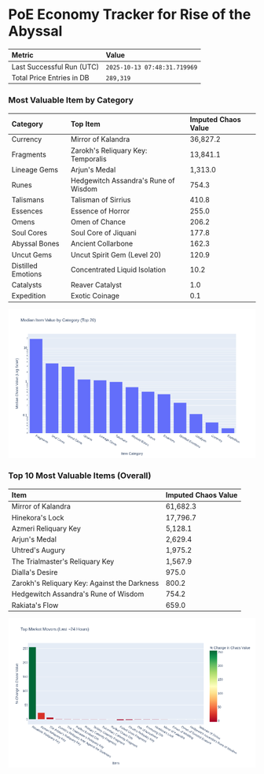 # PoE Economy Tracker for Rise of the Abyssal

<!-- START_MAINTENANCE -->
| Metric | Value |
|:---|:---|
| Last Successful Run (UTC) | `2025-10-13 07:48:31.719969` |
| Total Price Entries in DB | `289,319` |

<!-- END_MAINTENANCE -->

<!-- START_DATAFRAME_DEBUG -->
<!-- END_DATAFRAME_DEBUG -->

<!-- START_CATEGORY_ANALYSIS -->
### Most Valuable Item by Category
| Category | Top Item | Imputed Chaos Value |
| :--- | :--- | :--- |
| Currency | Mirror of Kalandra | 36,827.2 |
| Fragments | Zarokh's Reliquary Key: Temporalis | 13,841.1 |
| Lineage Gems | Arjun's Medal | 1,313.0 |
| Runes | Hedgewitch Assandra's Rune of Wisdom | 754.3 |
| Talismans | Talisman of Sirrius | 410.8 |
| Essences | Essence of Horror | 255.0 |
| Omens | Omen of Chance | 206.2 |
| Soul Cores | Soul Core of Jiquani | 177.8 |
| Abyssal Bones | Ancient Collarbone | 162.3 |
| Uncut Gems | Uncut Spirit Gem (Level 20) | 120.9 |
| Distilled Emotions | Concentrated Liquid Isolation | 10.2 |
| Catalysts | Reaver Catalyst | 1.0 |
| Expedition | Exotic Coinage | 0.1 |


![Category Analysis Chart](charts/category_analysis.png)
<!-- END_ANALYSIS -->

<!-- START_ANALYSIS -->
### Top 10 Most Valuable Items (Overall)
| Item | Imputed Chaos Value |
| :--- | :--- |
| Mirror of Kalandra | 61,682.3 |
| Hinekora's Lock | 17,796.7 |
| Azmeri Reliquary Key | 5,128.1 |
| Arjun's Medal | 2,629.4 |
| Uhtred's Augury | 1,975.2 |
| The Trialmaster's Reliquary Key | 1,567.9 |
| Dialla's Desire | 975.0 |
| Zarokh's Reliquary Key: Against the Darkness | 800.2 |
| Hedgewitch Assandra's Rune of Wisdom | 754.2 |
| Rakiata's Flow | 659.0 |


![Market Movers Chart](charts/market_movers.png)
<!-- END_ANALYSIS -->
